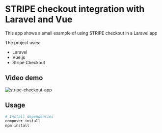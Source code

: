 # STRIPE checkout integration with Laravel and Vue

This app shows a small example of using STRIPE checkout in a Laravel app

The project uses:

- Laravel
- Vue.js
- Stripe Checkout

## Video demo

![stripe-checkout-app](https://github.com/oscarlira090/stripe-checkout-laravel-app/blob/main/VID-20201108-WA0000.gif)

## Usage

``` bash
# Install dependencies
composer install
npm install
```
